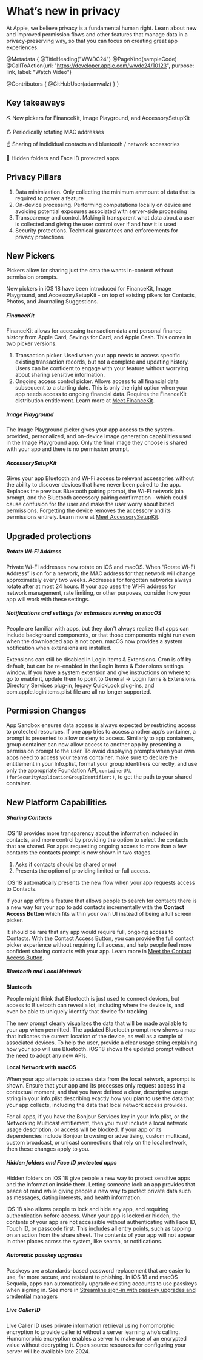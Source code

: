 # What’s new in privacy

At Apple, we believe privacy is a fundamental human right. Learn about new and improved permission flows and other features that manage data in a privacy-preserving way, so that you can focus on creating great app experiences.

@Metadata {
   @TitleHeading("WWDC24")
   @PageKind(sampleCode)
   @CallToAction(url: "https://developer.apple.com/wwdc24/10123", purpose: link, label: "Watch Video")

   @Contributors {
      @GitHubUser(adamwalz)
   }
}

## Key takeaways

⛏️ New pickers for FinanceKit, Image Playground, and AccessorySetupKit

↻ Periodically rotating MAC addresses

☝️ Sharing of indididual contacts and bluetooth / network accessories

🙈 Hidden folders and Face ID protected apps

## Privacy Pillars

1. Data minimization. Only collecting the minimum ammount of data that is required to power a feature
2. On-device processing. Performing computations locally on device and avoiding potential exposures associated with server-side processing
3. Transparency and control. Making it transparent what data about a user is collected and giving the user control over if and how it is used
4. Security protections. Technical guarantees and enforcements for privacy protections

## New Pickers

Pickers allow for sharing just the data the wants in-context without permission prompts. 

New pickers in iOS 18 have been introduced for FinanceKit, Image Playground, and AccessorySetupKit - on top of existing pikers for Contacts, Photos, and Journaling Suggestions.

##### FinanceKit

FinanceKit allows for accessing transaction data and personal finance history from Apple Card, Savings for Card, and Apple Cash. This comes in two picker versions.

1. Transaction picker. Used when your app needs to access specific existing transaction records, but not a complete and updating history. Users can be confident to engage with your feature without worrying about sharing sensitive information.
2. Ongoing access control picker. Allows access to all financial data subsequent to a starting date. This is only the right option when your app needs access to ongoing financial data. Requires the FinanceKit distribution entitlement. Learn more at [Meet FinanceKit](https://wwdcnotes.com/documentation/wwdcnotes/wwdc24-2023-meet-financekit).

##### Image Playground

The Image Playground picker gives your app access to the system-provided, personalized, and on-device image generation capabilities used in the Image Playground app. Only the final image they choose is shared with your app and there is no permission prompt.

##### AccessorySetupKit

Gives your app Bluetooth and Wi-Fi access to relevant accessories without the ability to discover devices that have never been paired to the app. Replaces the previous Bluetooth pairing prompt, the Wi-Fi network join prompt, and the Bluetooth accessory pairing confirmation - which could cause confusion for the user and make the user worry about broad permissions. Forgetting the device removes the accessory and its permissions entirely. Learn more at [Meet AccessorySetupKit](https://wwdcnotes.com/documentation/wwdcnotes/wwdc24-10203-meet-accessorysetupkit).

## Upgraded protections

##### Rotate Wi-Fi Address

Private Wi-Fi addresses now rotate on iOS and macOS. When “Rotate Wi-Fi Address” is on for a network, the MAC address for that network will change approximately every two weeks. Addresses for forgotten networks always rotate after at most 24 hours. If your app uses the Wi-Fi address for network management, rate limiting, or other purposes, consider how your app will work with these settings.

##### Notifications and settings for extensions running on macOS

People are familiar with apps, but they don't always realize that apps can include background components, or that those components might run even when the downloaded app is not open. macOS now provides a system notification when extensions are installed.

Extensions can still be disabled in Login Items & Extensions. Cron is off by default, but can be re-enabled in the Login Items & Extensions settings window. If you have a system extension and give instructions on where to go to enable it, update them to point to General -> Login Items & Extensions. Directory Services plug-in, legacy QuickLook plug-ins, and com.apple.loginitems.plist file are all no longer supported.

## Permission Changes

App Sandbox ensures data access is always expected by restricting access to protected resources. If one app tries to access another app’s container, a prompt is presented to allow or deny to access. Similarly to app containers, group container can now allow access to another app by presenting a permission prompt to the user. To avoid displaying prompts when your own apps need to access your teams container, make sure to declare the entitlement in your Info.plist, format your group identifiers correctly, and use only the appropriate Foundation API, `containerURL (forSecurityApplicationGroupIdentifier:)`, to get the path to your shared container.

## New Platform Capabilities

##### Sharing Contacts

iOS 18 provides more transparency about the information included in contacts, and more control by providing the option to select the contacts that are shared. For apps requesting ongoing access to more than a few contacts the contacts prompt is now shown in two stages. 
1. Asks if contacts should be shared or not
2. Presents the option of providing limited or full access.

iOS 18 automatically presents the new flow when your app requests access to Contacts. 

If your app offers a feature that allows people to search for contacts there is a new way for your app to add contacts incrementally with the **Contact Access Button** which fits within your own UI instead of being a full screen picker.

It should be rare that any app would require full, ongoing access to Contacts. With the Contact Access Button, you can provide the full contact picker experience without requiring full access, and help people feel more confident sharing contacts with your app. Learn more in [Meet the Contact Access Button](https://wwdcnotes.com/documentation/wwdcnotes/wwdc24-10121-meet-the-contact-access-button).

##### Bluetooth and Local Network

**Bluetooth**

People might think that Bluetooth is just used to connect devices, but access to Bluetooth can reveal a lot, including where the device is, and even be able to uniquely identify that device for tracking.

The new prompt clearly visualizes the data that will be made available to your app when permitted. The updated Bluetooth prompt now shows a map that indicates the current location of the device, as well as a sample of associated devices. To help the user, provide a clear usage string explaining how your app will use Bluetooth. iOS 18 shows the updated prompt without the need to adopt any new APIs.

**Local Network with macOS**

When your app attempts to access data from the local network, a prompt is shown. Ensure that your app and its processes only request access in a contextual moment, and that you have defined a clear, descriptive usage string in your info.plist describing exactly how you plan to use the data that your app collects, including the data that local network access provides.

For all apps, if you have the Bonjour Services key in your Info.plist, or the Networking Multicast entitlement, then you must include a local network usage description, or access will be blocked. If your app or its dependencies include Bonjour browsing or advertising, custom multicast, custom broadcast, or unicast connections that rely on the local network, then these changes apply to you. 

##### Hidden folders and Face ID protected apps

Hidden folders on iOS 18 give people a new way to protect sensitive apps and the information inside them. Letting someone lock an app provides that peace of mind while giving people a new way to protect private data such as messages, dating interests, and health information.

iOS 18 also allows people to lock and hide any app, and requiring authentication before access. When your app is locked or hidden, the contents of your app are not accessible without authenticating with Face ID, Touch ID, or passcode first. This includes all entry points, such as tapping on an action from the share sheet. The contents of your app will not appear in other places across the system, like search, or notifications.

##### Automatic passkey upgrades

Passkeys are a standards-based password replacement that are easier to use, far more secure, and resistant to phishing. In iOS 18 and macOS Sequoia, apps can automatically upgrade existing accounts to use passkeys when signing in. See more in [Streamline sign-in with passkey upgrades and credential managers](https://wwdcnotes.com/documentation/wwdcnotes/wwdc24-10125-streamline-signin-with-passkey-upgrades-and-credential-managers)

##### Live Caller ID

Live Caller ID uses private information retrieval using homomorphic encryption to provide caller id without a server learning who’s calling. Homomorphic encryption enables a server to make use of an encrypted value without decrypting it. Open source resources for configuring your server will be available late 2024.
